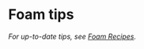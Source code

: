 # Foam tips

_For up-to-date tips, see [Foam Recipes](https://foambubble.github.io/foam/recipes)._


